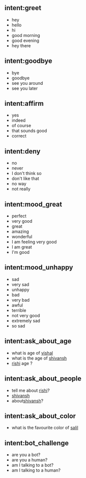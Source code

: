 ## intent:greet

- hey
- hello
- hi
- good morning
- good evening
- hey there

## intent:goodbye

- bye
- goodbye
- see you around
- see you later

## intent:affirm

- yes
- indeed
- of course
- that sounds good
- correct

## intent:deny

- no
- never
- I don't think so
- don't like that
- no way
- not really

## intent:mood_great

- perfect
- very good
- great
- amazing
- wonderful
- I am feeling very good
- I am great
- I'm good

## intent:mood_unhappy

- sad
- very sad
- unhappy
- bad
- very bad
- awful
- terrible
- not very good
- extremely sad
- so sad

## intent:ask_about_age

- what is age of [vishal](name)
- what is the age of [shivansh](name)
- [rishi](name) age ?

## intent:ask_about_people

- tell me about [rishi](name)?
- [shivansh](name)
- about[shivansh](name)?

## intent:ask_about_color

- what is the favourite color of [salil](name)

## intent:bot_challenge

- are you a bot?
- are you a human?
- am I talking to a bot?
- am I talking to a human?
